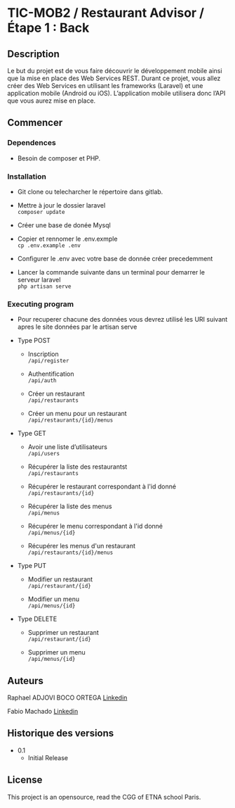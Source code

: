 # TIC-MOB2 / Restaurant Advisor / Étape 1 : Back

## Description

Le but du projet est de vous faire découvrir le développement mobile ainsi que la mise en place des Web Services REST.
Durant ce projet, vous allez créer des Web Services en utilisant les frameworks (Laravel) et une application mobile (Android ou iOS).
L’application mobile utilisera donc l’API que vous aurez mise en place.

## Commencer

### Dependences

* Besoin de composer et PHP. 

### Installation

* Git clone ou telecharcher le répertoire dans gitlab.

* Mettre à jour le dossier laravel  
            ```
            composer update
            ```

* Créer une base de donée Mysql

* Copier et rennomer le .env.exmple  
        ```
        cp .env.example .env
        ```

* Configurer le .env avec votre base de donnée créer precedemment

* Lancer la commande suivante dans un terminal pour demarrer le serveur laravel  
        ```
        php artisan serve
        ```

### Executing program

* Pour recuperer chacune des données vous devrez utilisé les URI suivant apres le site données par le artisan serve 

* Type POST

    * Inscription  
            ```
            /api/register
            ```

    * Authentification  
            ```
            /api/auth
            ```

    * Créer un restaurant  
            ```
            /api/restaurants
            ```

    * Créer un menu pour un restaurant  
            ```
            /api/restaurants/{id}/menus
            ```

* Type GET

    * Avoir une liste d’utilisateurs  
            ```
            /api/users
            ```

    * Récupérer la liste des restaurantst  
            ```
            /api/restaurants
            ```

    * Récupérer le restaurant correspondant à l'id donné  
            ```
            /api/restaurants/{id}
            ```

    * Récupérer la liste des menus  
            ```
            /api/menus
            ```

    * Récupérer le menu correspondant à l'id donné  
            ```
            /api/menus/{id}
            ```

    * Récupérer les menus d'un restaurant  
            ```
            /api/restaurants/{id}/menus
            ```

* Type PUT

    * Modifier un restaurant  
            ```
            /api/restaurant/{id}
            ```

    * Modifier un menu  
            ```
            /api/menus/{id}
            ```

* Type DELETE

    * Supprimer un restaurant  
            ```
            /api/restaurant/{id}
            ```

    * Supprimer un menu  
            ```
            /api/menus/{id}
            ```

## Auteurs

Raphael ADJOVI BOCO ORTEGA  [Linkedin](https://www.linkedin.com/in/raphael-adjovi-boco-ortega-b24478203/)

Fabio Machado   [Linkedin](https://www.linkedin.com/in/fabio-aires-machado/)

## Historique des versions

* 0.1
    * Initial Release

## License

This project is an opensource, read the CGG of ETNA school Paris.

